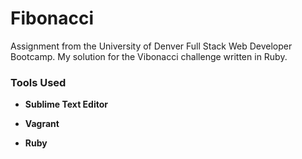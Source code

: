 # **Fibonacci**

Assignment from the University of Denver Full Stack Web Developer Bootcamp.  My solution for the Vibonacci challenge written in Ruby.

### **Tools Used**

* **Sublime Text Editor**
 
* **Vagrant**

* **Ruby**
